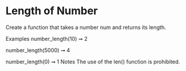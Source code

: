 # Length of Number

Create a function that takes a number num and returns its length.

Examples
number_length(10) ➞ 2

number_length(5000) ➞ 4

number_length(0) ➞ 1
Notes
The use of the len() function is prohibited.
